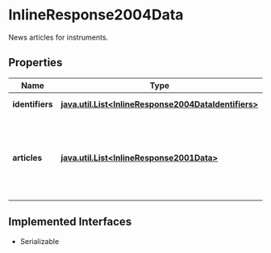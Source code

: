 

# InlineResponse2004Data

News articles for instruments.

## Properties

Name | Type | Description | Notes
------------ | ------------- | ------------- | -------------
**identifiers** | [**java.util.List&lt;InlineResponse2004DataIdentifiers&gt;**](InlineResponse2004DataIdentifiers.md) | List of identifiers. |  [optional]
**articles** | [**java.util.List&lt;InlineResponse2001Data&gt;**](InlineResponse2001Data.md) | News articles that match the filter criteria ordered by descending article time. |  [optional]


## Implemented Interfaces

* Serializable


